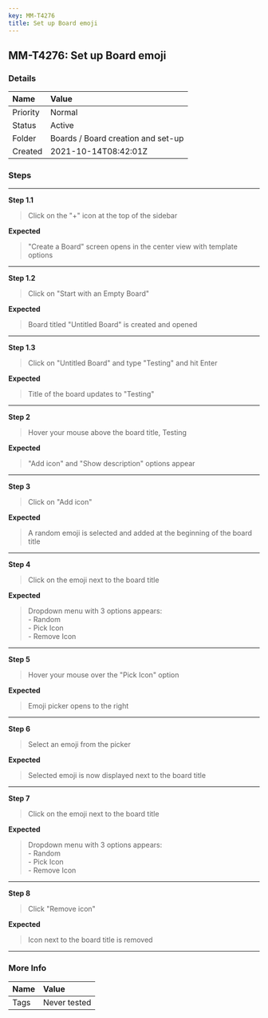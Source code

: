 ```yaml
---
key: MM-T4276
title: Set up Board emoji
---
```


## MM-T4276: Set up Board emoji

### Details

| Name     | Value                              |
| :------- | :--------------------------------- |
| Priority | Normal                             |
| Status   | Active                             |
| Folder   | Boards / Board creation and set-up |
| Created  | 2021-10-14T08:42:01Z               |

### Steps

<hr/>

**Step 1.1**

> <article>Click on the "+" icon at the top of the sidebar</article>

**Expected**

> <article>"Create a Board" screen opens in the center view with template options</article>

<hr/>

**Step 1.2**

> <article>Click on "Start with an Empty Board"</article>

**Expected**

> <article>Board titled "Untitled Board" is created and opened</article>

<hr/>

**Step 1.3**

> <article>Click on "Untitled Board" and type "Testing" and hit Enter</article>

**Expected**

> <article>Title of the board updates to "Testing"</article>

<hr/>

**Step 2**

> <article>Hover your mouse above the board title, Testing</article>

**Expected**

> <article>"Add icon" and "Show description" options appear</article>

<hr/>

**Step 3**

> <article>Click on "Add icon"</article>

**Expected**

> <article>A random emoji is selected and added at the beginning of the board title</article>

<hr/>

**Step 4**

> <article>Click on the emoji next to the board title</article>

**Expected**

> <article>Dropdown menu with 3 options appears:<br />- Random<br />- Pick Icon<br />- Remove Icon</article>

<hr/>

**Step 5**

> <article>Hover your mouse over the "Pick Icon" option</article>

**Expected**

> <article>Emoji picker opens to the right</article>

<hr/>

**Step 6**

> <article>Select an emoji from the picker</article>

**Expected**

> <article>Selected emoji is now displayed next to the board title</article>

<hr/>

**Step 7**

> <article>Click on the emoji next to the board title</article>

**Expected**

> <article>Dropdown menu with 3 options appears:<br />- Random<br />- Pick Icon<br />- Remove Icon</article>

<hr/>

**Step 8**

> <article>Click "Remove icon"</article>

**Expected**

> <article>Icon next to the board title is removed</article>

<hr/>

### More Info

| Name | Value        |
| :--- | :----------- |
| Tags | Never tested |

